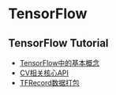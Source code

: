 # TensorFlow

## TensorFlow Tutorial
* [TensorFlow中的基本概念](https://blog.csdn.net/PecoHe/article/details/89672824)
* [CV相关核心API](https://blog.csdn.net/PecoHe/article/details/89673037)
* [TFRecord数据打包](https://blog.csdn.net/PecoHe/article/details/89716987)